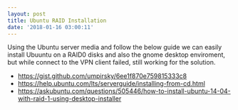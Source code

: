 ```yaml
---
layout: post
title: Ubuntu RAID Installation
date: '2018-01-16 03:00:11'
---
```


Using the Ubuntu server media and follow the below guide we can easily install Ubuuntu on a RAID0 disks and also the gnome desktop enviroment, but while connect to the VPN client failed, still working for the solution.

* https://gist.github.com/umpirsky/6ee1f870e759815333c8
* https://help.ubuntu.com/lts/serverguide/installing-from-cd.html
* https://askubuntu.com/questions/505446/how-to-install-ubuntu-14-04-with-raid-1-using-desktop-installer